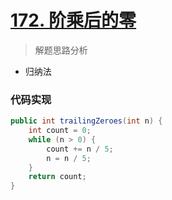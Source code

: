 # [172. 阶乘后的零](https://leetcode-cn.com/problems/factorial-trailing-zeroes/)


> 解题思路分析

-  归纳法

### 代码实现


~~~java
public int trailingZeroes(int n) {
    int count = 0;
    while (n > 0) {
        count += n / 5;
        n = n / 5;
    }
    return count;
}
~~~